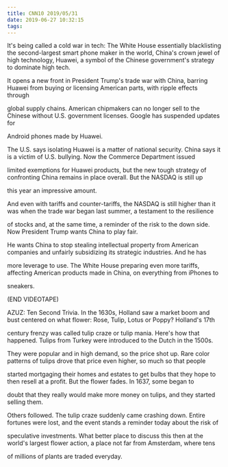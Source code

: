 ```yaml
---
title: CNN10 2019/05/31
date: 2019-06-27 10:32:15
tags:
---
```


It's being called a cold war in tech: The White House essentially blacklisting the second-largest smart phone maker in the world, China's crown jewel of high technology, Huawei, a symbol of the Chinese government's strategy to dominate high tech. 

It opens a new front in President Trump's trade war with China, barring Huawei from buying or licensing American parts, with ripple effects through 

global supply chains. American chipmakers can no longer sell to the Chinese without U.S. government licenses. Google has suspended updates for 

Android phones made by Huawei. 

The U.S. says isolating Huawei is a matter of national security. China says it is a victim of U.S. bullying. Now the Commerce Department issued 

limited exemptions for Huawei products, but the new tough strategy of confronting China remains in place overall. But the NASDAQ is still up 

this year an impressive amount. 

And even with tariffs and counter-tariffs, the NASDAQ is still higher than it was when the trade war began last summer, a testament to the resilience 

of stocks and, at the same time, a reminder of the risk to the down side. Now President Trump wants China to play fair. 

He wants China to stop stealing intellectual property from American companies and unfairly subsidizing its strategic industries. And he has 

more leverage to use. The White House preparing even more tariffs, affecting American products made in China, on everything from iPhones to 

sneakers.

(END VIDEOTAPE)

AZUZ: Ten Second Trivia. In the 1630s, Holland saw a market boom and bust centered on what flower: Rose, Tulip, Lotus or Poppy? Holland's 17th 

century frenzy was called tulip craze or tulip mania. Here's how that happened. Tulips from Turkey were introduced to the Dutch in the 1500s.

They were popular and in high demand, so the price shot up. Rare color patterns of tulips drove that price even higher, so much so that people 

started mortgaging their homes and estates to get bulbs that they hope to then resell at a profit. But the flower fades. In 1637, some began to 

doubt that they really would make more money on tulips, and they started selling them. 

Others followed. The tulip craze suddenly came crashing down. Entire fortunes were lost, and the event stands a reminder today about the risk of 

speculative investments. What better place to discuss this then at the world's largest flower action, a place not far from Amsterdam, where tens 

of millions of plants are traded everyday.

<!-- more -->